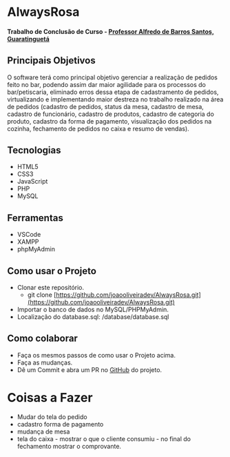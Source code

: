 # AlwaysRosa
#### Trabalho de Conclusão de Curso - [Professor Alfredo de Barros Santos, Guaratinguetá](http://www.eteabs.com.br/)

## Principais Objetivos
O software terá como principal objetivo gerenciar a realização de pedidos feito no bar, podendo assim dar maior agilidade para os processos do bar/petiscaria, eliminado erros dessa etapa de cadastramento de pedidos, virtualizando e implementando maior destreza no trabalho realizado na área de pedidos (cadastro de pedidos, status da mesa, cadastro de mesa, cadastro de funcionário, cadastro de produtos, cadastro de categoria do produto, cadastro da forma de pagamento, visualização dos pedidos na cozinha, fechamento de pedidos no caixa e resumo de vendas).  

## Tecnologias

- HTML5
- CSS3
- JavaScript
- PHP
- MySQL

## Ferramentas

- VSCode
- XAMPP
- phpMyAdmin

## Como usar o Projeto
- Clonar este repositório.
  - git clone [https://github.com/joaooliveiradev/AlwaysRosa.git](https://github.com/joaooliveiradev/AlwaysRosa.git)
- Importar o banco de dados no MySQL/PHPMyAdmin.
 - Localização do database.sql: /database/database.sql
 
 ## Como colaborar

- Faça os mesmos passos de como usar o Projeto acima.
- Faça as mudanças.
- Dê um Commit e abra um PR no [GitHub](https://github.com/joaooliveiradev/AlwaysRosa) do projeto.

# Coisas a Fazer 

  * Mudar do tela do pedido
  * cadastro forma de pagamento
  * mudança de mesa 
  * tela do caixa - mostrar o que o cliente consumiu - no final do fechamento mostrar o comprovante.
